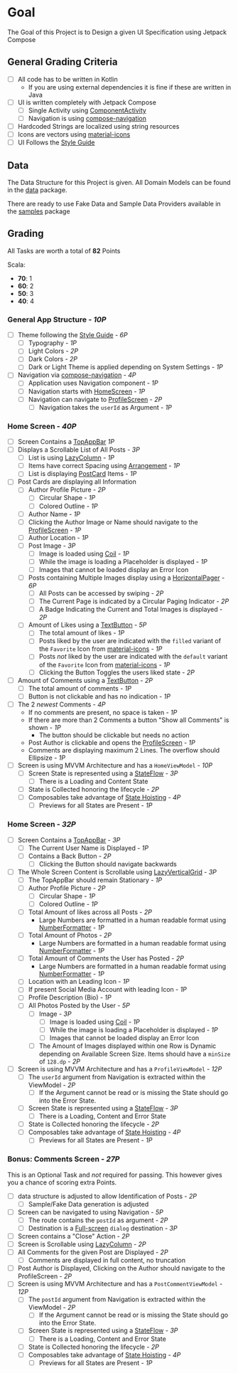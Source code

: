 # Goal

The Goal of this Project is to Design a given UI Specification using Jetpack Compose

## General Grading Criteria

- [ ] All code has to be written in Kotlin
    - If you are using external dependencies it is fine if these are written in Java
- [ ] UI is written completely with Jetpack Compose
    - [ ] Single Activity
      using [ComponentActivity](https://developer.android.com/reference/androidx/activity/ComponentActivity)
    - [ ] Navigation is
      using [compose-navigation](https://developer.android.com/jetpack/compose/navigation)
- [ ] Hardcoded Strings are localized using string resources
- [ ] Icons are vectors
  using [material-icons](https://developer.android.com/reference/kotlin/androidx/compose/material/icons/package-summary)
- [ ] UI Follows the [Style Guide](STYLEGUIDE.md)

## Data

The Data Structure for this Project is given. All Domain Models can be found in
the [data](../pixie/src/main/kotlin/fhs/mmt/nma/pixie/data) package.

There are ready to use Fake Data and Sample Data Providers available in
the [samples](../pixie/src/main/kotlin/fhs/mmt/nma/pixie/samples) package

## Grading

All Tasks are worth a total of **82** Points

Scala:

- **70**: 1
- **60**: 2
- **50**: 3
- **40**: 4

### General App Structure - *10P*

- [ ] Theme following the [Style Guide](STYLEGUIDE.md) - *6P*
    - [ ] Typography - *1P*
    - [ ] Light Colors - *2P*
    - [ ] Dark Colors - *2P*
    - [ ] Dark or Light Theme is applied depending on System Settings - *1P*
- [ ] Navigation
  via [compose-navigation](https://developer.android.com/jetpack/compose/navigation) - *4P*
    - [ ] Application uses Navigation component - *1P*
    - [ ] Navigation starts
      with [HomeScreen](../pixie/src/main/kotlin/fhs/mmt/nma/pixie/ui/home/HomeScreen.kt) - *1P*
    - [ ] Navigation can navigate
      to [ProfileScreen](../pixie/src/main/kotlin/fhs/mmt/nma/pixie/ui/profile/ProfileScreen.kt) -
      *2P*
        - [ ] Navigation takes the `userId` as Argument - *1P*

### Home Screen - *40P*

- [ ] Screen Contains
  a [TopAppBar](https://developer.android.com/reference/kotlin/androidx/compose/material3/package-summary#TopAppBar(kotlin.Function0,androidx.compose.ui.Modifier,kotlin.Function0,kotlin.Function1,androidx.compose.ui.unit.Dp,androidx.compose.foundation.layout.WindowInsets,androidx.compose.material3.TopAppBarColors,androidx.compose.material3.TopAppBarScrollBehavior))
  *1P*
- [ ] Displays a Scrollable List of All Posts - *3P*
    - [ ] List is using [LazyColumn](https://developer.android.com/jetpack/compose/lists) - *1P*
    - [ ] Items have correct Spacing
      using [Arrangement](https://developer.android.com/jetpack/compose/lists#content-spacing) -
      *1P*
    - [ ] List is
      displaying [PostCard](../pixie/src/main/kotlin/fhs/mmt/nma/pixie/ui/home/PostCard.kt) Items -
      *1P*
- [ ] Post Cards are displaying all Information
    - [ ] Author Profile Picture - *2P*
        - [ ] Circular Shape - *1P*
        - [ ] Colored Outline - *1P*
    - [ ] Author Name - *1P*
    - [ ] Clicking the Author Image or Name should navigate to
      the [ProfileScreen](../pixie/src/main/kotlin/fhs/mmt/nma/pixie/ui/profile/ProfileScreen.kt) -
      *1P*
    - [ ] Author Location - *1P*
    - [ ] Post Image - *3P*
        - [ ] Image is loaded using [Coil](https://coil-kt.github.io/coil/compose/) - *1P*
        - [ ] While the image is loading a Placeholder is displayed - *1P*
        - [ ] Images that cannot be loaded display an Error Icon
    - [ ] Posts containing Multiple Images display using
      a [HorizontalPager](https://developer.android.com/jetpack/compose/layouts/pager) - *6P*
        - [ ] All Posts can be accessed by swiping - *2P*
        - [ ] The Current Page is indicated by a Circular Paging Indicator - *2P*
        - [ ] A Badge Indicating the Current and Total Images is displayed - *2P*
    - [ ] Amount of Likes using
      a [TextButton](https://developer.android.com/reference/kotlin/androidx/compose/material/package-summary#TextButton(kotlin.Function0,androidx.compose.ui.Modifier,kotlin.Boolean,androidx.compose.foundation.interaction.MutableInteractionSource,androidx.compose.material.ButtonElevation,androidx.compose.ui.graphics.Shape,androidx.compose.foundation.BorderStroke,androidx.compose.material.ButtonColors,androidx.compose.foundation.layout.PaddingValues,kotlin.Function1)) -
      *5P*
        - [ ] The total amount of likes - *1P*
        - [ ] Posts liked by the user are indicated with the `filled` variant of the `Favorite` Icon
          from [material-icons](https://developer.android.com/reference/kotlin/androidx/compose/material/icons/package-summary) -
          *1P*
        - [ ] Posts _not_ liked by the user are indicated with the `default` variant of the
          `Favorite` Icon
          from [material-icons](https://developer.android.com/reference/kotlin/androidx/compose/material/icons/package-summary) -
          *1P*
        - [ ] Clicking the Button Toggles the users liked state - *2P*
- [ ] Amount of Comments using
  a [TextButton](https://developer.android.com/reference/kotlin/androidx/compose/material/package-summary#TextButton(kotlin.Function0,androidx.compose.ui.Modifier,kotlin.Boolean,androidx.compose.foundation.interaction.MutableInteractionSource,androidx.compose.material.ButtonElevation,androidx.compose.ui.graphics.Shape,androidx.compose.foundation.BorderStroke,androidx.compose.material.ButtonColors,androidx.compose.foundation.layout.PaddingValues,kotlin.Function1)) -
  *2P*
    - [ ] The total amount of comments - *1P*
    - [ ] Button is not clickable and has no indication - *1P*
- [ ] The 2 _newest_ Comments - *4P*
    - If no comments are present, no space is taken - *1P*
    - If there are more than 2 Comments a button "Show all Comments" is shown - *1P*
        - The button should be clickable but needs no action
    - Post Author is clickable and opens
      the [ProfileScreen](../pixie/src/main/kotlin/fhs/mmt/nma/pixie/ui/profile/ProfileScreen.kt) -
      *1P*
    - Comments are displaying maximum 2 Lines. The overflow should Ellipsize - *1P*
- [ ] Screen is using MVVM Architecture and has a `HomeViewModel` - *10P*
    - [ ] Screen State is represented using
      a [StateFlow](https://developer.android.com/kotlin/flow/stateflow-and-sharedflow#stateflow) -
      *3P*
        - [ ] There is a Loading and Content State
    - [ ] State is Collected honoring the lifecycle - *2P*
    - [ ] Composables take advantage
      of [State Hoisting](https://developer.android.com/jetpack/compose/state#state-hoisting) - *4P*
        - [ ] Previews for all States are Present - *1P*

### Home Screen - *32P*

- [ ] Screen Contains
  a [TopAppBar](https://developer.android.com/reference/kotlin/androidx/compose/material3/package-summary#TopAppBar(kotlin.Function0,androidx.compose.ui.Modifier,kotlin.Function0,kotlin.Function1,androidx.compose.ui.unit.Dp,androidx.compose.foundation.layout.WindowInsets,androidx.compose.material3.TopAppBarColors,androidx.compose.material3.TopAppBarScrollBehavior)) -
  *3P*
    - [ ] The Current User Name is Displayed - *1P*
    - [ ] Contains a Back Button - *2P*
        - [ ] Clicking the Button should navigate backwards
- [ ] The Whole Screen Content is Scrollable
  using [LazyVerticalGrid](https://developer.android.com/jetpack/compose/lists) - *3P*
    - [ ] The TopAppBar should remain Stationary - *1P*
    - [ ] Author Profile Picture - *2P*
        - [ ] Circular Shape - *1P*
        - [ ] Colored Outline - *1P*
    - [ ] Total Amount of likes across all Posts - *2P*
        - Large Numbers are formatted in a human readable format
          using [NumberFormatter](https://developer.android.com/reference/android/icu/number/NumberFormatter) -
          *1P*
    - [ ] Total Amount of Photos - *2P*
        - Large Numbers are formatted in a human readable format
          using [NumberFormatter](https://developer.android.com/reference/android/icu/number/NumberFormatter) -
          *1P*
    - [ ] Total Amount of Comments the User has Posted - *2P*
        - Large Numbers are formatted in a human readable format
          using [NumberFormatter](https://developer.android.com/reference/android/icu/number/NumberFormatter) -
          *1P*
    - [ ] Location with an Leading Icon - *1P*
    - [ ] If present Social Media Account with leading Icon - *1P*
    - [ ] Profile Description (Bio) - *1P*
    - [ ] All Photos Posted by the User - *5P*
        - [ ] Image - *3P*
            - [ ] Image is loaded using [Coil](https://coil-kt.github.io/coil/compose/) - *1P*
            - [ ] While the image is loading a Placeholder is displayed - *1P*
            - [ ] Images that cannot be loaded display an Error Icon
        - [ ] The Amount of Images displayed within one Row is Dynamic depending on Available Screen
          Size. Items should have a `minSize` of `128.dp` - *2P*
- [ ] Screen is using MVVM Architecture and has a `ProfileViewModel` - *12P*
    - [ ] The `userId` argument from Navigation is extracted within the ViewModel - *2P*
        - [ ] If the Argument cannot be read or is missing the State should go into the Error State.
    - [ ] Screen State is represented using
      a [StateFlow](https://developer.android.com/kotlin/flow/stateflow-and-sharedflow#stateflow) -
      *3P*
        - [ ] There is a Loading, Content and Error State
    - [ ] State is Collected honoring the lifecycle - *2P*
    - [ ] Composables take advantage
      of [State Hoisting](https://developer.android.com/jetpack/compose/state#state-hoisting) - *4P*
        - [ ] Previews for all States are Present - *1P*

### Bonus: Comments Screen - *27P*

This is an Optional Task and _not_ required for passing. This however gives you a chance of scoring
extra Points.

- [ ] data structure is adjusted to allow Identification of Posts - *2P*
    - [ ] Sample/Fake Data generation is adjusted
- [ ] Screen can be navigated to using Navigation - *5P*
    - [ ] The route contains the `postId` as argument - *2P*
    - [ ] Destination is a [Full-screen](https://m3.material.io/components/dialogs/specs) `dialog`
      destination - *3P*
- [ ] Screen contains a "Close" Action - *2P*
- [ ] Screen is Scrollable using [LazyColumn](https://developer.android.com/jetpack/compose/lists) -
  *2P*
- [ ] All Comments for the given Post are Displayed - *2P*
    - [ ] Comments are displayed in full content, no truncation
- [ ] Post Author is Displayed, Clicking on the Author should navigate to the ProfileScreen - *2P*
- [ ] Screen is using MVVM Architecture and has a `PostCommentViewModel` - *12P*
    - [ ] The `postId` argument from Navigation is extracted within the ViewModel - *2P*
        - [ ] If the Argument cannot be read or is missing the State should go into the Error State.
    - [ ] Screen State is represented using
      a [StateFlow](https://developer.android.com/kotlin/flow/stateflow-and-sharedflow#stateflow) -
      *3P*
        - [ ] There is a Loading, Content and Error State
    - [ ] State is Collected honoring the lifecycle - *2P*
    - [ ] Composables take advantage
      of [State Hoisting](https://developer.android.com/jetpack/compose/state#state-hoisting) - *4P*
        - [ ] Previews for all States are Present - *1P*